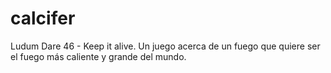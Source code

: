 # calcifer
Ludum Dare 46 - Keep it alive. Un juego acerca de un fuego que quiere ser el fuego más caliente y grande del mundo.
